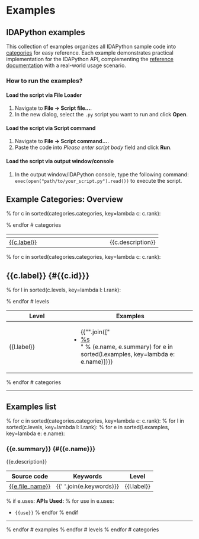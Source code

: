 
# Examples

## IDAPython examples

This collection of examples organizes all IDAPython sample code into [categories](#example-categories-overview) for easy reference. Each example demonstrates practical implementation for the IDAPython API, complementing the [reference documentation](https://python.docs.hex-rays.com/) with a real-world usage scenario.

### How to run the examples?

#### Load the script via File Loader

1. Navigate to **File -> Script file...**.
2. In the new dialog, select the `.py` script you want to run and click **Open**.

#### Load the script via Script command

1. Navigate to **File -> Script command...**.
2. Paste the code into _Please enter script body_ field and click **Run**.

#### Load the script via output window/console

1. In the output window/IDAPython console, type the following command: `exec(open("path/to/your_script.py").read())` to execute the script.

## Example Categories: Overview

<table data-full-width="false">
<thead><tr><th width="256"></th><th></th></tr></thead>
<tbody>

% for c in sorted(categories.categories, key=lambda c: c.rank):
  <tr>
    <td><a href="#{{c.id}}">{{c.label}}</a></td>
    <td>{{c.description}}</td>
  </tr>
% endfor # categories

</tbody>
</table>


% for c in sorted(categories.categories, key=lambda c: c.rank):

## {{c.label}} {#{{c.id}}}

<table>
<thead>
<tr>
<th width="150">Level</th>
<th>Examples</th>
</tr>
</thead>
<tbody>

 % for l in sorted(c.levels, key=lambda l: l.rank):
<tr>
  <td>{{l.label}}</td>
  <td><ul>{{"".join(["<li><a href='#%s'>%s</a></li>" % (e.name, e.summary) for e in sorted(l.examples, key=lambda e: e.name)])}}</ul></td>
</tr>
 % endfor # levels

</tbody>
</table>

% endfor # categories


***

## Examples list

% for c in sorted(categories.categories, key=lambda c: c.rank):
 % for l in sorted(c.levels, key=lambda l: l.rank):
  % for e in sorted(l.examples, key=lambda e: e.name):

### {{e.summary}} {#{{e.name}}}
{{e.description}}

| Source code                   | Keywords   | Level                              |
|-------------------------------|------------|------------------------------------|
| [{{e.file_name}}](https://github.com/HexRaysSA/IDAPython/tree/<insert-branch-here>/examples/{{e.path}}) | {{' '.join(e.keywords)}} | {{l.label}} |

   % if e.uses:
**APIs Used:**
    % for use in e.uses:
* `{{use}}`
    % endfor
   % endif

***

  % endfor # examples
 % endfor # levels
% endfor # categories
